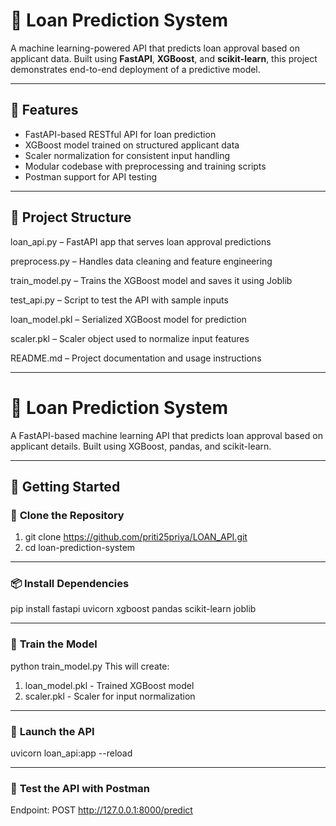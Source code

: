 # 🏦 Loan Prediction System

A machine learning-powered API that predicts loan approval based on applicant data. Built using **FastAPI**, **XGBoost**, and **scikit-learn**, this project demonstrates end-to-end deployment of a predictive model.

---

## 🚀 Features

- FastAPI-based RESTful API for loan prediction
- XGBoost model trained on structured applicant data
- Scaler normalization for consistent input handling
- Modular codebase with preprocessing and training scripts
- Postman support for API testing

---

## 📁 Project Structure

loan_api.py – FastAPI app that serves loan approval predictions

preprocess.py – Handles data cleaning and feature engineering

train_model.py – Trains the XGBoost model and saves it using Joblib

test_api.py – Script to test the API with sample inputs

loan_model.pkl – Serialized XGBoost model for prediction

scaler.pkl – Scaler object used to normalize input features

README.md – Project documentation and usage instructions

---

# 🏦 Loan Prediction System

A FastAPI-based machine learning API that predicts loan approval based on applicant details. Built using XGBoost, pandas, and scikit-learn.

---

## 🚀 Getting Started

### 📁 **Clone the Repository**

1. git clone https://github.com/priti25priya/LOAN_API.git
2. cd loan-prediction-system


---

### 📦 **Install Dependencies**

pip install fastapi uvicorn xgboost pandas scikit-learn joblib

---

### 🧠 **Train the Model**

python train_model.py
This will create:
1. loan_model.pkl - Trained XGBoost model
2. scaler.pkl - Scaler for input normalization

---

### 🚀 **Launch the API**

uvicorn loan_api:app --reload

---

### 🧪 **Test the API with Postman**

Endpoint: POST http://127.0.0.1:8000/predict
